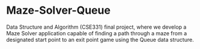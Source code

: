 # Maze-Solver-Queue
Data Structure and Algorithm (CSE331) final project, where we develop a Maze Solver application capable of finding a path through a maze from a designated start point to an exit point game using the Queue data structure.
